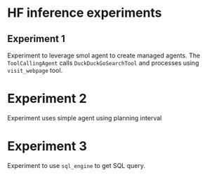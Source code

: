# HF inference experiments

## Experiment 1

Experiment to leverage smol agent to create managed agents. The `ToolCallingAgent` calls `DuckDuckGoSearchTool` and processes using `visit_webpage` tool.

# Experiment 2

Experiment uses simple agent using planning interval

# Experiment 3

Experiment to use `sql_engine` to get SQL query.
